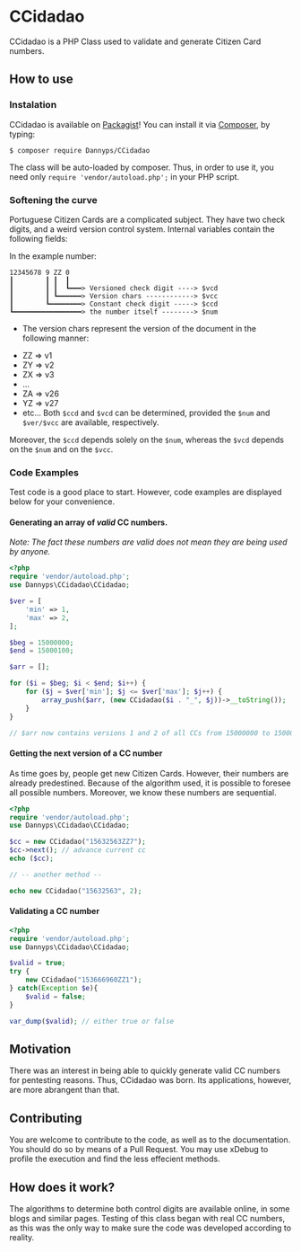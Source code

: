 # CCidadao

CCidadao is a PHP Class used to validate and generate Citizen Card numbers.

## How to use

### Instalation

CCidadao is available on [Packagist](https://packagist.org/)! You can install it via [Composer](https://getcomposer.org/), by typing:

`$ composer require Dannyps/CCidadao`

The class will be auto-loaded by composer. Thus, in order to use it, you need only `require 'vendor/autoload.php';` in your PHP script.

### Softening the curve

Portuguese Citizen Cards are a complicated subject.
They have two check digits, and a weird version control system.
Internal variables contain the following fields:

In the example number:

```
12345678 9 ZZ 0
┃        ┃ ┃  ┃
┃        ┃ ┃  ┗━━━> Versioned check digit ----> $vcd
┃        ┃ ┗━━━━━━> Version chars ------------> $vcc
┃        ┗━━━━━━━━> Constant check digit -----> $ccd
┗━━━━━━━━━━━━━━━━━> the number itself --------> $num
```
 * The version chars represent the version of the document in the following manner:
- ZZ => v1
- ZY => v2
- ZX => v3
- ...
- ZA => v26
- YZ => v27
- etc...
Both `$ccd` and `$vcd` can be determined, provided the `$num` and `$ver/$vcc` are available, respectively.

Moreover, the `$ccd` depends solely on the `$num`, whereas the `$vcd` depends on the `$num` and on the `$vcc`.

### Code Examples

Test code is a good place to start. However, code examples are displayed below for your convenience.

#### Generating an array of _valid_ CC numbers.
_Note: The fact these numbers are valid does not mean they are being used by anyone._

```php
<?php
require 'vendor/autoload.php';
use Dannyps\CCidadao\CCidadao;

$ver = [
    'min' => 1,
    'max' => 2,
];

$beg = 15000000;
$end = 15000100;

$arr = [];

for ($i = $beg; $i < $end; $i++) {
    for ($j = $ver['min']; $j <= $ver['max']; $j++) {
        array_push($arr, (new CCidadao($i . "_", $j))->__toString());
    }
}

// $arr now contains versions 1 and 2 of all CCs from 15000000 to 15000100. These are valid values.
```
#### Getting the next version of a CC number

As time goes by, people get new Citizen Cards. However, their numbers are already predestined. Because of the algorithm used, it is possible to foresee all possible numbers. Moreover, we know these numbers are sequential.

```php
<?php
require 'vendor/autoload.php';
use Dannyps\CCidadao\CCidadao;

$cc = new CCidadao("15632563ZZ7");
$cc->next(); // advance current cc
echo ($cc);

// -- another method --

echo new CCidadao("15632563", 2);
```

#### Validating a CC number

```php
<?php
require 'vendor/autoload.php';
use Dannyps\CCidadao\CCidadao;

$valid = true;
try {
    new CCidadao("153666960ZZ1");
} catch(Exception $e){
    $valid = false;
}

var_dump($valid); // either true or false
```

## Motivation
There was an interest in being able to quickly generate valid CC numbers for pentesting reasons. Thus, CCidadao was born. Its applications, however, are more abrangent than that.

## Contributing
You are welcome to contribute to the code, as well as to the documentation. You should do so by means of a Pull Request. You may use xDebug to profile the execution and find the less effecient methods.

## How does it work?
The algorithms to determine both control digits are available online, in some blogs and similar pages. Testing of this class began with real CC numbers, as this was the only way to make sure the code was developed according to reality.
